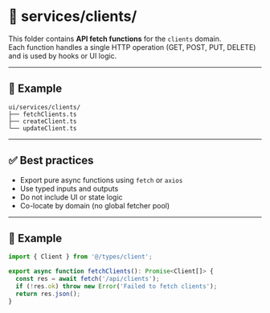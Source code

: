 # 📡 services/clients/

This folder contains **API fetch functions** for the `clients` domain.  
Each function handles a single HTTP operation (GET, POST, PUT, DELETE) and is used by hooks or UI logic.

---

## 📁 Example

```
ui/services/clients/
├── fetchClients.ts
├── createClient.ts
└── updateClient.ts
```

---

## ✅ Best practices

- Export pure async functions using `fetch` or `axios`
- Use typed inputs and outputs
- Do not include UI or state logic
- Co-locate by domain (no global fetcher pool)

---

## 🧠 Example

```ts
import { Client } from '@/types/client';

export async function fetchClients(): Promise<Client[]> {
  const res = await fetch('/api/clients');
  if (!res.ok) throw new Error('Failed to fetch clients');
  return res.json();
}
```